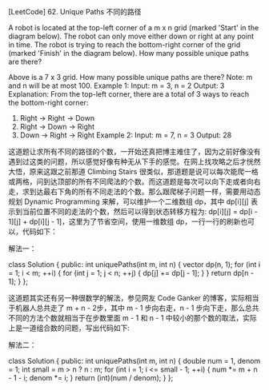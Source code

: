 [LeetCode] 62. Unique Paths 不同的路径 

 
A robot is located at the top-left corner of a m x n grid (marked 'Start' in the diagram below).
The robot can only move either down or right at any point in time. The robot is trying to reach the bottom-right corner of the grid (marked 'Finish' in the diagram below).
How many possible unique paths are there?

Above is a 7 x 3 grid. How many possible unique paths are there?
Note: m and n will be at most 100.
Example 1:
Input: m = 3, n = 2
Output: 3
Explanation:
From the top-left corner, there are a total of 3 ways to reach the bottom-right corner:
1. Right -> Right -> Down
2. Right -> Down -> Right
3. Down -> Right -> Right
Example 2:
Input: m = 7, n = 3
Output: 28
 
这道题让求所有不同的路径的个数，一开始还真把博主难住了，因为之前好像没有遇到过这类的问题，所以感觉好像有种无从下手的感觉。在网上找攻略之后才恍然大悟，原来这跟之前那道 Climbing Stairs 很类似，那道题是说可以每次能爬一格或两格，问到达顶部的所有不同爬法的个数。而这道题是每次可以向下走或者向右走，求到达最右下角的所有不同走法的个数。那么跟爬梯子问题一样，需要用动态规划 Dynamic Programming 来解，可以维护一个二维数组 dp，其中 dp[i][j] 表示到当前位置不同的走法的个数，然后可以得到状态转移方程为:  dp[i][j] = dp[i - 1][j] + dp[i][j - 1]，这里为了节省空间，使用一维数组 dp，一行一行的刷新也可以，代码如下：
 
解法一：

class Solution {
public:
    int uniquePaths(int m, int n) {
        vector<int> dp(n, 1);
        for (int i = 1; i < m; ++i) {
            for (int j = 1; j < n; ++j) {
                dp[j] += dp[j - 1]; 
            }
        }
        return dp[n - 1];
    }
};

 
这道题其实还有另一种很数学的解法，参见网友 Code Ganker 的博客，实际相当于机器人总共走了 m + n - 2步，其中 m - 1 步向右走，n - 1 步向下走，那么总共不同的方法个数就相当于在步数里面 m - 1 和 n - 1 中较小的那个数的取法，实际上是一道组合数的问题，写出代码如下:
 
解法二：

class Solution {
public:
    int uniquePaths(int m, int n) {
        double num = 1, denom = 1;
        int small = m > n ? n : m;
        for (int i = 1; i <= small - 1; ++i) {
            num *= m + n - 1 - i;
            denom *= i;
        }
        return (int)(num / denom);
    }
};
